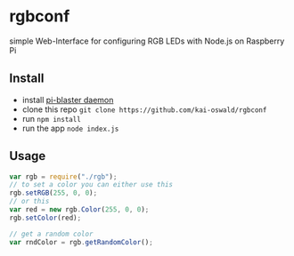 # rgbconf
simple Web-Interface for configuring RGB LEDs with Node.js on Raspberry Pi
## Install
- install [pi-blaster daemon](https://github.com/sarfata/pi-blaster)
- clone this repo ```git clone https://github.com/kai-oswald/rgbconf```
- run ```npm install```
- run the app ```node index.js```

## Usage
```javascript
var rgb = require("./rgb");
// to set a color you can either use this
rgb.setRGB(255, 0, 0);
// or this
var red = new rgb.Color(255, 0, 0);
rgb.setColor(red);

// get a random color
var rndColor = rgb.getRandomColor();
```
